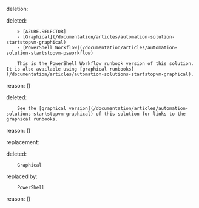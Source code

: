 deletion:

deleted:

		> [AZURE.SELECTOR]
		- [Graphical](/documentation/articles/automation-solution-startstopvm-graphical)
		- [PowerShell Workflow](/documentation/articles/automation-solution-startstopvm-psworkflow)
		
		This is the PowerShell Workflow runbook version of this solution. It is also available using [graphical runbooks](/documentation/articles/automation-solutions-startstopvm-graphical).

reason: ()

deleted:

		See the [graphical version](/documentation/articles/automation-solutions-startstopvm-graphical) of this solution for links to the graphical runbooks.

reason: ()

replacement:

deleted:

		Graphical

replaced by:

		PowerShell

reason: ()

